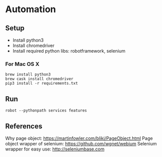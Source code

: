 Automation
=============

## Setup
* Install python3
* Install chromedriver
* Install required python libs: robotframework, selenium

### For Mac OS X

```
brew install python3
brew cask install chromedriver
pip3 install -r requirements.txt
```

## Run
```
robot --pythonpath services features
```


## References
Why page object: https://martinfowler.com/bliki/PageObject.html
Page object wrapper of selenium: https://github.com/wgnet/webium
Selenium wrapper for easy use: http://seleniumbase.com
